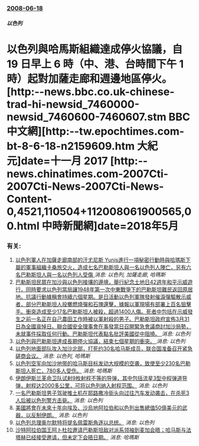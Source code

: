 ### [2008-06-18](/news/2008/06/18/index.md)

##### 以色列
# 以色列與哈馬斯組織達成停火協議，自 19 日早上 6 時（中、港、台時間下午 1 時）起對加薩走廊和週邊地區停火。[http:--news.bbc.co.uk-chinese-trad-hi-newsid_7460000-newsid_7460600-7460607.stm BBC中文網][http:--tw.epochtimes.com-bt-8-6-18-n2159609.htm 大紀元]date=十一月 2017 [http:--news.chinatimes.com-2007Cti-2007Cti-News-2007Cti-News-Content-0,4521,110504+112008061900565,00.html 中時新聞網]date=2018年5月 




### 有关:

1. [以色列軍人在加薩走廊南部的汗尤尼斯 Yunis進行一項秘密行動時與哈瑪斯下屬的軍事組織卡桑旅交火，造成七名巴勒斯坦人與一名以色列人陣亡，另有六名巴勒斯坦人與一名以色列人受傷 ](/zh/news/2018/11/11/以色列軍人在加薩走廊南部的汗尤尼斯-Yunis進行一項秘密行動時與哈瑪斯下屬的軍事組織卡桑旅交火-造成七名巴勒斯坦人與一.md) _消息: 以色列, 加薩走廊, 哈瑪斯_
2. [ 巴勒斯坦民眾在加沙與以色列接壤的邊境，舉行紀念土地日42週年和平示威遊行，同時要求以色列當局讓1948年第一次中東戰爭下的巴勒斯坦難民返回原居地。抗議行動據稱會持續六個星期。是日活動以色列軍隊發射催淚彈驅散示威者，部分巴勒斯坦人投擲燃燒彈和石塊還擊，據報以軍現場有部署上百名狙擊手。衝突造成至少17名巴勒斯坦人被殺，超過1400人傷。死者中包括在示威發生之前一名正在自己農田工作時被以軍射殺的男子。巴勒斯坦政府宣佈3月31日為全國哀悼日。聯合國安全理事會在事發當日召開緊急會議商討加沙局勢，未就事件採取任何行動。巴勒斯坦代表點名批評美國從中阻撓。 ](/zh/news/2018/03/30/巴勒斯坦民眾在加沙與以色列接壤的邊境-舉行紀念土地日42週年和平示威遊行-同時要求以色列當局讓1948年第一次中東戰爭.md) _消息: 以色列_
3. [以色列與巴勒斯坦達成長期停火協議，結束七個星期的衝突。 ](/zh/news/2014/08/27/以色列與巴勒斯坦達成長期停火協議-結束七個星期的衝突.md) _消息: 以色列_
4. [以色列地面部队攻入加沙北部，打死约30名哈马斯成员，联合国准备召开紧急磋商会议。](/zh/news/2009/01/3/以色列地面部队攻入加沙北部-打死约30名哈马斯成员-联合国准备召开紧急磋商会议.md) _消息: 以色列, 哈瑪斯_
5. [以色列空军向加沙地带的哈马斯目标发动大规模的空袭，致使至少230名巴勒斯坦人死亡，780多人受伤。](/zh/news/2008/12/27/以色列空军向加沙地带的哈马斯目标发动大规模的空袭-致使至少230名巴勒斯坦人死亡-780多人受伤.md) _消息: 哈瑪斯_
6. [伊朗伊斯兰革命卫队试射9枚射程不等的导弹，其中包括流星3型中程弹道导弹，射程达2000多公里，可将以色列纳入射程范围。](/zh/news/2008/07/9/伊朗伊斯兰革命卫队试射9枚射程不等的导弹-其中包括流星3型中程弹道导弹-射程达2000多公里-可将以色列纳入射程范围.md) _消息: 以色列_
7. [一名巴勒斯坦男子驾驶推土机在耶路撒冷街头向过往汽车发动袭击，在杀死3人后被以色列警方击毙。](/zh/news/2008/07/2/一名巴勒斯坦男子驾驶推土机在耶路撒冷街头向过往汽车发动袭击-在杀死3人后被以色列警方击毙.md) _消息: 以色列_
8. [美國將會在未來十年向埃及、沙烏地阿拉伯和以色列出售總值50億美元的武器，以反制伊朗。](/zh/news/2007/07/28/美國將會在未來十年向埃及-沙烏地阿拉伯和以色列出售總值50億美元的武器-以反制伊朗.md) _消息: 以色列_
9. [以色列总理奥尔默特将提名佩雷斯角逐以总统。](/zh/news/2007/05/28/以色列总理奥尔默特将提名佩雷斯角逐以总统.md) _消息: 以色列_
10. [沙特阿拉伯国王阿卜杜拉邀请巴勒斯坦敌对派系领袖到麦加会晤；哈马斯与法塔赫已经接受邀请，但未定下会晤日期。](/zh/news/2007/01/28/沙特阿拉伯国王阿卜杜拉邀请巴勒斯坦敌对派系领袖到麦加会晤-哈马斯与法塔赫已经接受邀请-但未定下会晤日期.md) _消息: 哈瑪斯_
